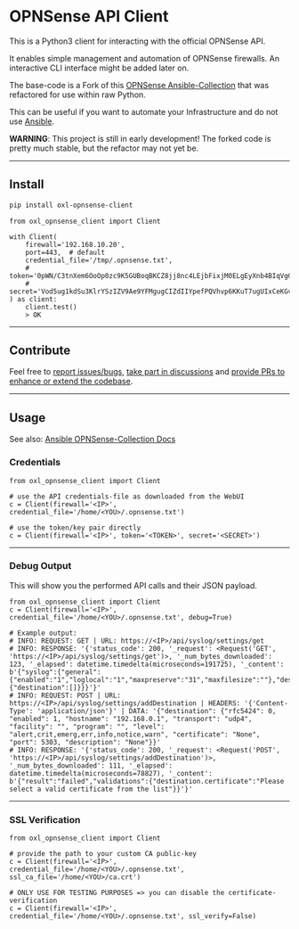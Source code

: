 # OPNSense API Client

This is a Python3 client for interacting with the official OPNSense API.

It enables simple management and automation of OPNSense firewalls. An interactive CLI interface might be added later on.

The base-code is a Fork of this [OPNSense Ansible-Collection](https://github.com/ansibleguy/collection_opnsense) that was refactored for use within raw Python.

This can be useful if you want to automate your Infrastructure and do not use [Ansible](https://www.ansible.com/how-ansible-works/).

**WARNING**: This project is still in early development! The forked code is pretty much stable, but the refactor may not yet be.

----

## Install

```bash
pip install oxl-opnsense-client
```

```python3
from oxl_opnsense_client import Client

with Client(
    firewall='192.168.10.20',
    port=443,  # default
    credential_file='/tmp/.opnsense.txt',
    # token='0pWN/C3tnXem6OoOp0zc9K5GUBoqBKCZ8jj8nc4LEjbFixjM0ELgEyXnb4BIqVgGNunuX0uLThblgp9Z',
    # secret='Vod5ug1kdSu3KlrYSzIZV9Ae9YFMgugCIZdIIYpefPQVhvp6KKuT7ugUIxCeKGvN6tj9uqduOzOzUlv',
) as client:
    client.test()
    > OK
```

----

## Contribute

Feel free to [report issues/bugs](https://github.com/O-X-L/opnsense-api-client/issues), [take part in discussions](https://github.com/O-X-L/opnsense-api-client/discussions) and [provide PRs to enhance or extend the codebase](https://github.com/O-X-L/opnsense-api-client/pulls).

----

## Usage

See also: [Ansible OPNSense-Collection Docs](https://opnsense.ansibleguy.net/en/latest/usage/2_basic.html)

### Credentials

```python3
from oxl_opnsense_client import Client

# use the API credentials-file as downloaded from the WebUI
c = Client(firewall='<IP>', credential_file='/home/<YOU>/.opnsense.txt')

# use the token/key pair directly
c = Client(firewall='<IP>', token='<TOKEN>', secret='<SECRET>')
```

----

### Debug Output

This will show you the performed API calls and their JSON payload.

```python3
from oxl_opnsense_client import Client
c = Client(firewall='<IP>', credential_file='/home/<YOU>/.opnsense.txt', debug=True)

# Example output:
# INFO: REQUEST: GET | URL: https://<IP>/api/syslog/settings/get
# INFO: RESPONSE: '{'status_code': 200, '_request': <Request('GET', 'https://<IP>/api/syslog/settings/get')>, '_num_bytes_downloaded': 123, '_elapsed': datetime.timedelta(microseconds=191725), '_content': b'{"syslog":{"general":{"enabled":"1","loglocal":"1","maxpreserve":"31","maxfilesize":""},"destinations":{"destination":[]}}}'}'
# INFO: REQUEST: POST | URL: https://<IP>/api/syslog/settings/addDestination | HEADERS: '{'Content-Type': 'application/json'}' | DATA: '{"destination": {"rfc5424": 0, "enabled": 1, "hostname": "192.168.0.1", "transport": "udp4", "facility": "", "program": "", "level": "alert,crit,emerg,err,info,notice,warn", "certificate": "None", "port": 5303, "description": "None"}}'
# INFO: RESPONSE: '{'status_code': 200, '_request': <Request('POST', 'https://<IP>/api/syslog/settings/addDestination')>, '_num_bytes_downloaded': 111, '_elapsed': datetime.timedelta(microseconds=78827), '_content': b'{"result":"failed","validations":{"destination.certificate":"Please select a valid certificate from the list"}}'}'
```

----

### SSL Verification

```python3
from oxl_opnsense_client import Client

# provide the path to your custom CA public-key
c = Client(firewall='<IP>', credential_file='/home/<YOU>/.opnsense.txt', ssl_ca_file='/home/<YOU>/ca.crt')

# ONLY USE FOR TESTING PURPOSES => you can disable the certificate-verification
c = Client(firewall='<IP>', credential_file='/home/<YOU>/.opnsense.txt', ssl_verify=False)
```
